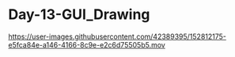 # Day-13-GUI_Drawing




https://user-images.githubusercontent.com/42389395/152812175-e5fca84e-a146-4166-8c9e-e2c6d75505b5.mov

